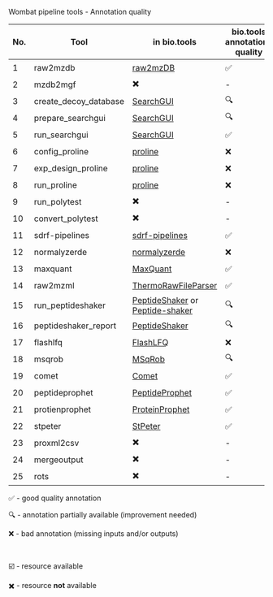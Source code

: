 Wombat pipeline tools - Annotation quality

| **No.** | **Tool** | **in bio.tools** | **bio.tools annotations quality** | **in bioconda** | **external source** |
| ------- | -------- | ---------------- | ------ | ---------- | ---------- | 
| 1 | raw2mzdb | [raw2mzDB](https://bio.tools/raw2mzdb) | :white_check_mark: | :heavy_multiplication_x: | - |
| 2 | mzdb2mgf | :heavy_multiplication_x: | - | :heavy_multiplication_x: | [link](https://github.com/mzdb/mzdb4s/releases/download/0.4.3/mzdbtools_0.4.3_linux_x64.zip) |
| 3 | create_decoy_database | [SearchGUI](https://bio.tools/SearchGUI) | :mag: | :ballot_box_with_check: | - |
| 4 | prepare_searchgui | [SearchGUI](https://bio.tools/SearchGUI) | :mag: | :ballot_box_with_check: | - |
| 5 | run_searchgui | [SearchGUI](https://bio.tools/SearchGUI) | :white_check_mark: | :ballot_box_with_check: | - |
| 6 | config_proline | [proline](https://bio.tools/proline) | :x: | :heavy_multiplication_x: | [link](https://github.com/profiproteomics/proline-cli/releases/download/0.2.0-SNAPSHOT-2019-10-04/proline-cli-0.2.0-SNAPSHOT-bin.zip) |
| 7 | exp_design_proline | [proline](https://bio.tools/proline) | :x: | :heavy_multiplication_x: | [link](https://github.com/profiproteomics/proline-cli/releases/download/0.2.0-SNAPSHOT-2019-10-04/proline-cli-0.2.0-SNAPSHOT-bin.zip) |
| 8 | run_proline | [proline](https://bio.tools/proline) | :x: | :heavy_multiplication_x: | [link](https://github.com/profiproteomics/proline-cli/releases/download/0.2.0-SNAPSHOT-2019-10-04/proline-cli-0.2.0-SNAPSHOT-bin.zip) |
| 9 | run_polytest | :heavy_multiplication_x: | - | :ballot_box_with_check: | - |
| 10 | convert_polytest | :heavy_multiplication_x: | - | :ballot_box_with_check:? | - |
| 11 | sdrf-pipelines  | [sdrf-pipelines](https://bio.tools/sdrf-pipelines) | :white_check_mark: | :ballot_box_with_check: | - |
| 12 | normalyzerde | [normalyzerde](https://bio.tools/:heavy_multiplication_x:rmalyzerde) | :x: | :ballot_box_with_check: | - |
| 13 | maxquant | [MaxQuant](https://bio.tools/maxquant) | :white_check_mark: | :ballot_box_with_check: | - |
| 14 | raw2mzml | [ThermoRawFileParser](https://bio.tools/ThermoRawFileParser) | :white_check_mark: | :ballot_box_with_check: | - |
| 15 | run_peptideshaker | [PeptideShaker](https://bio.tools/peptideshaker) or [Peptide-shaker](https://bio.tools/peptide-shaker) | :mag: | :ballot_box_with_check: | - |
| 16 | peptideshaker_report |[PeptideShaker](https://bio.tools/peptideshaker) | :mag: | :ballot_box_with_check: | - |
| 17 | flashlfq | [FlashLFQ](https://bio.tools/flashlfq) | :x: | :ballot_box_with_check: | - |
| 18 | msqrob | [MSqRob](https://bio.tools/msqrob) | :mag: | :ballot_box_with_check: | - |
| 19 | comet | [Comet](https://bio.tools/comet) | :white_check_mark: | :ballot_box_with_check: | - |
| 20 | peptideprophet | [PeptideProphet](https://bio.tools/peptideprophet) | :white_check_mark: | :ballot_box_with_check: | In TPP |
| 21 | protienprophet | [ProteinProphet](https://bio.tools/proteinprophet) | :white_check_mark: | :ballot_box_with_check: | In TPP |
| 22 | stpeter | [StPeter](https://bio.tools/stpeter) | :white_check_mark: | :ballot_box_with_check: | In TPP |
| 23 | proxml2csv | :heavy_multiplication_x: | - |  :heavy_multiplication_x: | - |
| 24 | mergeoutput | :heavy_multiplication_x: | - |  :heavy_multiplication_x: | - |
| 25 | rots | :heavy_multiplication_x: | - |  :heavy_multiplication_x: | - |

:white_check_mark: - good quality annotation

:mag: - annotation partially available (improvement needed)

:x: - bad annotation (missing inputs and/or outputs)

<br/>

:ballot_box_with_check: - resource available

:heavy_multiplication_x: - resource **not** available
